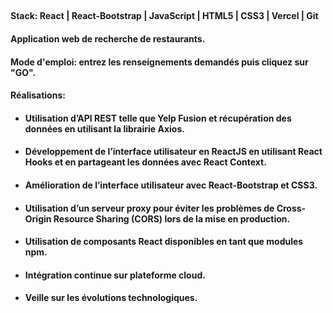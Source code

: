 ##
#### Stack: React  |  React-Bootstrap  |  JavaScript  |  HTML5  |  CSS3 | Vercel | Git 
#### Application web de recherche de restaurants. 
#### Mode d'emploi: entrez les renseignements demandés puis cliquez sur "GO".

#### Réalisations:

* #### Utilisation d’API REST telle que Yelp Fusion et récupération des données en utilisant la librairie Axios.
* #### Développement de l’interface utilisateur en ReactJS en utilisant React Hooks et en partageant les données avec React Context.
* #### Amélioration de l’interface utilisateur  avec React-Bootstrap et CSS3.
* #### Utilisation d’un serveur proxy pour éviter les problèmes de Cross-Origin Resource Sharing (CORS) lors de la mise en production.
* #### Utilisation de composants React disponibles en tant que modules npm.
* #### Intégration continue sur plateforme cloud.
* #### Veille sur les évolutions technologiques.


